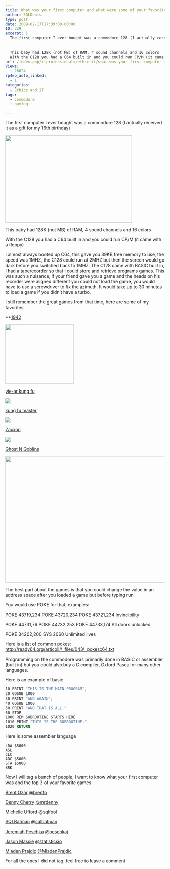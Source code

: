 ```yaml
---
title: What was your first computer and what were some of your favorite games?
author: SQLDenis
type: post
date: 2009-02-17T17:39:00+00:00
ID: 329
excerpt: |
  The first computer I ever bought was a commodore 128 (I actually received it as a gift for my 16th birthday)
  
   
  This baby had 128K (not MB) of RAM, 4 sound channels and 16 colors
  With the C128 you had a C64 built in and you could run CP/M (it came w&hellip;
url: /index.php/itprofessionals/ethicsit/what-was-your-first-computer-and-what-we/
views:
  - 26824
rp4wp_auto_linked:
  - 1
categories:
  - Ethics and IT
tags:
  - commodore
  - gaming

---
```

The first computer I ever bought was a commodore 128 (I actually received it as a gift for my 16th birthday)

<div class="image_block">
  <a href="/wp-content/uploads/blogs/DataMgmt/Denis/ADvent/Commodore128_01.png?mtime=1357605651"><img alt="" src="/wp-content/uploads/blogs/DataMgmt/Denis/ADvent/Commodore128_01.png?mtime=1357605651" width="400" height="276" /></a>
</div>

This baby had 128K (not MB) of RAM, 4 sound channels and 16 colors
  
With the C128 you had a C64 built in and you could run CP/M (it came with a floppy)
  
I almost always booted up C64, this gave you 39KB free memory to use, the speed was 1MHZ, the C128 could run at 2MHZ but then the screen would go dark before you switched back to 1MHZ. The C128 came with BASIC built in, I had a taperecorder so that I could store and retrieve programs games. This was such a nuisance, if your friend gave you a game and the heads on his recorder were aligned different you could not load the game, you would have to use a screwdriver to fix the azimuth. It would take up to 30 minutes to load a game if you didn&#8217;t have a turbo.

I still remember the great games from that time, here are some of my favorites

**[1942][1]</p> 

[<img alt="" src="/wp-content/uploads/blogs/DataMgmt/Denis/ADvent/1942_02.jpg?mtime=1357605697" width="216" height="189" />][2]
  
[yie-ar kung fu][3]
  
![][4]

[kung fu master][5]
  
![][6]

[Zaxxon][7]
  
![][8]

[Ghost N Goblins][9]
  
<img alt="" src="/wp-content/uploads/users/SQLDenis/Ghost goblins.png?mtime=1355064493" width="640" height="400" /></strong>

The best part about the games is that you could change the value in an address space after you loaded a game but before typing run
  
You would use POKE for that, examples:

POKE 43719,234 POKE 43720,234 POKE 43721,234 Invincibility
  
POKE 44731,76 POKE 44732,253 POKE 44733,174 All doors unlocked
  
POKE 34202,200 SYS 2060 Unlimited lives 

Here is a list of common pokes: http://ready64.org/articoli/\_files/043\_pokesc64.txt

Programming on the commodore was primarily done in BASIC or assembler (built in) but you could also buy a C compiler, Oxford Pascal or many other languages.

Here is an example of basic

```vb
10 PRINT "THIS IS THE MAIN PROGRAM",
20 GOSUB 1000
30 PRINT "AND AGAIN";
40 GOSUB 1000
50 PRINT "AND THAT IS ALL."
60 STOP
1000 REM SUBROUTINE STARTS HERE
1010 PRINT "THIS IS THE SUBROUTINE,"
1020 RETURN
```

Here is some assembler language

```
LDA $5000
ASL
CLC
ADC $5000
STA $5000
BRK
```

Now I will tag a bunch of people, I want to know what your first computer was and the top 3 of your favorite games

[Brent Ozar][10] [@brento][11]

[Denny Cherry][12] [@mrdenny][13]

[Michelle Ufford][14] [@sqlfool][15]

[SQLBatman][16] [@sqlbatman][17]

[Jeremiah Peschka][18] [@peschkaj][19]

[Jason Massie][20] [@statisticsio][21]

[Mladen Prajdic][22] [@MladenPrajdic][23]

For all the ones I did not tag, feel free to leave a comment

 [1]: http://en.wikipedia.org/wiki/1942_(video_game)
 [2]: /wp-content/uploads/blogs/DataMgmt/Denis/ADvent/1942_02.jpg?mtime=1357605697
 [3]: http://en.wikipedia.org/wiki/Yie_Ar_Kung-Fu
 [4]: http://upload.wikimedia.org/wikipedia/en/thumb/5/59/Yiearkungfu.png/180px-Yiearkungfu.png
 [5]: http://en.wikipedia.org/wiki/Kung_Fu_(video_game)
 [6]: http://upload.wikimedia.org/wikipedia/en/thumb/6/66/Kung_fu_master_mame.png/180px-Kung_fu_master_mame.png
 [7]: http://en.wikipedia.org/wiki/Zaxxon
 [8]: http://upload.wikimedia.org/wikipedia/en/thumb/4/45/Zaxxon.png/225px-Zaxxon.png
 [9]: http://en.wikipedia.org/wiki/Ghosts_'n'_Goblins
 [10]: http://www.brentozar.com/
 [11]: http://twitter.com/brento
 [12]: http://itknowledgeexchange.techtarget.com/sql-server/
 [13]: http://twitter.com/mrdenny
 [14]: http://sqlfool.com/
 [15]: http://twitter.com/sqlfool
 [16]: http://sqlbatman.com/
 [17]: http://twitter.com/sqlbatman
 [18]: http://facility9.com/
 [19]: http://twitter.com/peschkaj
 [20]: http://statisticsio.com/
 [21]: http://twitter.com/statisticsio
 [22]: http://weblogs.sqlteam.com/mladenp/
 [23]: http://twitter.com/MladenPrajdic